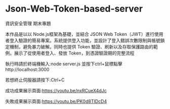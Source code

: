 # Json-Web-Token-based-server
資訊安全管理 期末專題

本作品是以以 Node.js框架為基礎，並結合 JSON Web Token（JWT）進行使用者登入驗證的簡易專案。系統提供登入功能，並設計了登入錯誤次數限制與帳號鎖定機制，避免暴力破解。同時也提供 Token 驗證、刷新以及存取保護路由的範例，展示了從使用者登入、發放 Token，到憑證驗證期的完整流程

執行時請於終端機輸入:node server.js 並按下ctrl+鼠標點擊 http://localhost:3000

若想終止伺服器請按下:Ctrl+C

成功成果展示頁面:https://youtu.be/nxRCueX4dJc

失敗成果展示頁面:https://youtu.be/PK0d8TIDcD4
